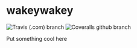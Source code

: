 # wakeywakey

![Travis (.com) branch](https://img.shields.io/travis/com/richardkriesman/wakeywakey/issue-44.svg?label=issue-44&logo=Branch&style=flat-square) 
![Coveralls github branch](https://img.shields.io/coveralls/github/richardkriesman/wakeywakey/issue-44.svg?style=flat-square)

Put something cool here
